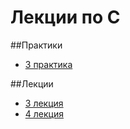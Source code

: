 # Лекции по C

##Практики
- [3 практика](practice/3)

##Лекции
- [3 лекция](lectures/3)
- [4 лекция](practice/4)
